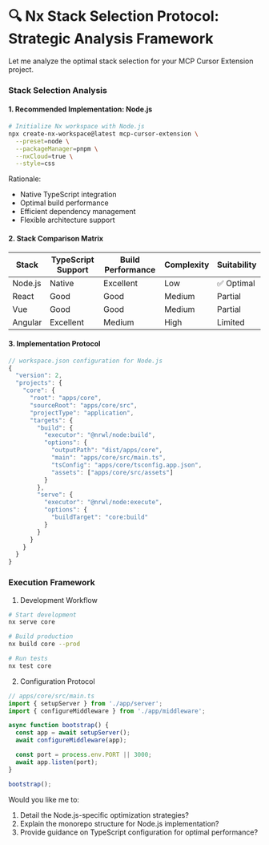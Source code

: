 🔍 Nx Stack Selection Protocol: Strategic Analysis Framework
========================================================================

Let me analyze the optimal stack selection for your MCP Cursor Extension project.

### Stack Selection Analysis

#### 1. Recommended Implementation: Node.js
```bash
# Initialize Nx workspace with Node.js
npx create-nx-workspace@latest mcp-cursor-extension \
  --preset=node \
  --packageManager=pnpm \
  --nxCloud=true \
  --style=css
```

Rationale:
- Native TypeScript integration
- Optimal build performance
- Efficient dependency management
- Flexible architecture support

#### 2. Stack Comparison Matrix

| Stack    | TypeScript Support | Build Performance | Complexity | Suitability |
|----------|-------------------|-------------------|------------|-------------|
| Node.js  | Native           | Excellent         | Low        | ✅ Optimal   |
| React    | Good             | Good              | Medium     | Partial     |
| Vue      | Good             | Good              | Medium     | Partial     |
| Angular  | Excellent        | Medium            | High       | Limited     |

#### 3. Implementation Protocol

```typescript
// workspace.json configuration for Node.js
{
  "version": 2,
  "projects": {
    "core": {
      "root": "apps/core",
      "sourceRoot": "apps/core/src",
      "projectType": "application",
      "targets": {
        "build": {
          "executor": "@nrwl/node:build",
          "options": {
            "outputPath": "dist/apps/core",
            "main": "apps/core/src/main.ts",
            "tsConfig": "apps/core/tsconfig.app.json",
            "assets": ["apps/core/src/assets"]
          }
        },
        "serve": {
          "executor": "@nrwl/node:execute",
          "options": {
            "buildTarget": "core:build"
          }
        }
      }
    }
  }
}
```

### Execution Framework

1. Development Workflow
```bash
# Start development
nx serve core

# Build production
nx build core --prod

# Run tests
nx test core
```

2. Configuration Protocol
```typescript
// apps/core/src/main.ts
import { setupServer } from './app/server';
import { configureMiddleware } from './app/middleware';

async function bootstrap() {
  const app = await setupServer();
  await configureMiddleware(app);

  const port = process.env.PORT || 3000;
  await app.listen(port);
}

bootstrap();
```

Would you like me to:
1. Detail the Node.js-specific optimization strategies?
2. Explain the monorepo structure for Node.js implementation?
3. Provide guidance on TypeScript configuration for optimal performance?